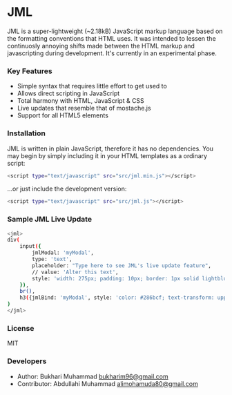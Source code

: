 # JML

JML is a super-lightweight (~2.18kB) JavaScript markup language based on the formatting conventions that HTML uses. It was intended to lessen the continuosly annoying shifts made between the HTML markup and javascripting during development. It's currently in an experimental phase.

### Key Features

  - Simple syntax that requires little effort to get used to
  - Allows direct scripting in JavaScript
  - Total harmony with HTML, JavaScript & CSS
  - Live updates that resemble that of mostache.js
  - Support for all HTML5 elements

### Installation

JML is written in plain JavaScript, therefore it has no dependencies. You may begin by simply including it in your HTML templates as a ordinary script:

```sh
<script type="text/javascript" src="src/jml.min.js"></script>
```

...or just include the development version:

```sh
<script type="text/javascript" src="src/jml.js"></script>
```

### Sample JML Live Update

```sh
<jml>
div(
	input({
		jmlModal: 'myModal',
		type: 'text',
		placeholder: "Type here to see JML's live update feature",
		// value: 'Alter this text',
		style: 'width: 275px; padding: 10px; border: 1px solid lightblue; border-radius: 2px;'
	}),
	br(),
	h3({jmlBind: 'myModal', style: 'color: #286bcf; text-transform: uppercase;'})
)
</jml>
```

### License

MIT

### Developers

   - Author: Bukhari Muhammad <bukharim96@gmail.com>
   - Contributor: Abdullahi Muhammad <alimohamuda80@gmail.com>
